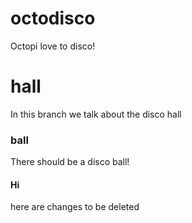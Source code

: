 # octodisco

Octopi love to disco!

# hall

In this branch we talk about the disco hall

### ball 

There should be a disco ball!

#### Hi

here are changes to be deleted